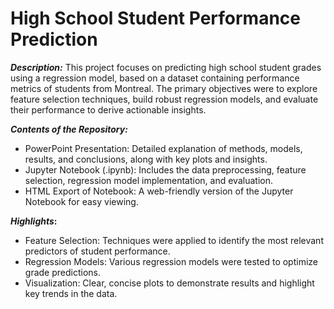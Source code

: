 # **High School Student Performance Prediction**

**_Description:_**
This project focuses on predicting high school student grades using a regression model, based on a dataset containing performance metrics of students from Montreal.
The primary objectives were to explore feature selection techniques, build robust regression models, and evaluate their performance to derive actionable insights.

**_Contents of the Repository:_**
- PowerPoint Presentation: Detailed explanation of methods, models, results, and conclusions, along with key plots and insights.
- Jupyter Notebook (.ipynb): Includes the data preprocessing, feature selection, regression model implementation, and evaluation.
- HTML Export of Notebook: A web-friendly version of the Jupyter Notebook for easy viewing.

**_Highlights_:**
- Feature Selection: Techniques were applied to identify the most relevant predictors of student performance.
- Regression Models: Various regression models were tested to optimize grade predictions.
- Visualization: Clear, concise plots to demonstrate results and highlight key trends in the data.
